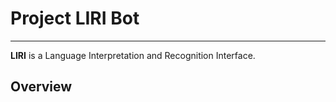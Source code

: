 # **Project LIRI Bot**
***
**LIRI** is a Language Interpretation and Recognition Interface. 

## Overview